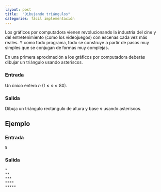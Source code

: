 ```yaml
---
layout: post
title:  "Dibujando triángulos"
categories: fácil implementación
---
```


Los gráficos por computadora vienen revolucionando la industria del cine y del
entretenimiento (como los videojuegos) con escenas cada vez más reales. Y como
todo programa, todo se construye a partir de pasos muy simples que se conjugan de
formas muy complejas.

En una primera aproximación a los gráficos por computadora deberás dibujar
un triángulo usando asteriscos.

### Entrada

Un único entero $n$ ($1\leq n \leq 80$).

### Salida

Dibuja un triángulo rectángulo de altura y base $n$ usando asteriscos.

## Ejemplo

### Entrada

```
5
```

### Salida

```
*
**
***
****
*****
```

